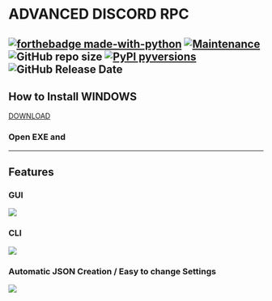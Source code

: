 # ADVANCED DISCORD RPC
[![forthebadge made-with-python](http://ForTheBadge.com/images/badges/made-with-python.svg)](https://www.python.org/)
[![Maintenance](https://img.shields.io/badge/Maintained%3F-yes-green.svg)](https://github.com/kaaax0815/advanced-discord-rpc/graphs/commit-activity)
![GitHub repo size](https://img.shields.io/github/repo-size/kaaax0815/advanced-discord-rpc)
[![PyPI pyversions](https://img.shields.io/pypi/pyversions/pypresence.svg)](https://pypi.python.org/pypi/pypresence/)
![GitHub Release Date](https://img.shields.io/github/release-date/kaaax0815/advanced-discord-rpc)
---
## How to Install WINDOWS
<a href="https://github.com/kaaax0815/advanced-discord-rpc/releases" target="_blank">DOWNLOAD</a>
### Open EXE and 
---
## Features
### GUI
![](https://i.imgur.com/qfj8CPE.png)
### CLI
![](https://i.imgur.com/G6IpflU.png)
### Automatic JSON Creation / Easy to change Settings
![](https://i.imgur.com/qdJdq3a.png)
